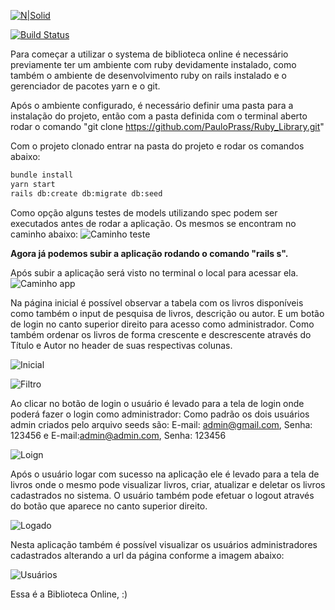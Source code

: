 
[![N|Solid](https://cldup.com/dTxpPi9lDf.thumb.png)](https://nodesource.com/products/nsolid)

[![Build Status](https://travis-ci.org/joemccann/dillinger.svg?branch=master)](https://travis-ci.org/joemccann/dillinger)

Para começar a utilizar o systema de biblioteca online é necessário previamente ter um ambiente com ruby devidamente instalado, como também o ambiente de desenvolvimento ruby on rails instalado e o gerenciador de pacotes yarn e o git.

Após o ambiente configurado, é necessário definir uma pasta para a instalação do projeto, então com a pasta definida com o terminal aberto rodar o comando "git clone https://github.com/PauloPrass/Ruby_Library.git"

Com o projeto clonado entrar na pasta do projeto e rodar os comandos abaixo:
```sh
bundle install
yarn start
rails db:create db:migrate db:seed
```

Como opção alguns testes de models utilizando spec podem ser executados antes de rodar a aplicação.
Os mesmos se encontram no caminho abaixo:
![Caminho teste](https://github.com/PauloPrass/Ruby_Library/blob/master/git_images/caminho_teste.png)

**Agora já podemos subir a aplicação rodando o comando "rails s".**

Após subir a aplicação será visto no terminal o local para acessar ela.
![Caminho app](https://github.com/PauloPrass/Ruby_Library/blob/master/git_images/caminho_app.png)

Na página inicial é possível observar a tabela com os livros disponíveis como também o input de pesquisa de livros, descrição ou autor. E um botão de login no canto superior direito para acesso como administrador. Como também ordenar os livros de forma crescente e descrescente através do Título e Autor no header de suas respectivas colunas.

![Inicial](https://github.com/PauloPrass/Ruby_Library/blob/master/git_images/inicial.png)

![Filtro](https://github.com/PauloPrass/Ruby_Library/blob/master/git_images/filtro.png)

Ao clicar no botão de login o usuário é levado para a tela de login onde poderá fazer o login como administrador:
Como padrão os dois usuários admin criados pelo arquivo seeds são:
E-mail: admin@gmail.com, Senha: 123456
e
E-mail:admin@admin.com, Senha: 123456

![Loign](https://github.com/PauloPrass/Ruby_Library/blob/master/git_images/login.png)

Após o usuário logar com sucesso na aplicação ele é levado para a tela de livros onde o mesmo pode visualizar livros, criar, atualizar e deletar os livros cadastrados no sistema. O usuário também pode efetuar o logout através do botão que aparece no canto superior direito.

![Logado](https://github.com/PauloPrass/Ruby_Library/blob/master/git_images/logado.png)

Nesta aplicação também é possível visualizar os usuários administradores cadastrados alterando a url da página conforme a imagem abaixo:

![Usuários](https://github.com/PauloPrass/Ruby_Library/blob/master/git_images/usuários.png)

Essa é a Biblioteca Online, :)